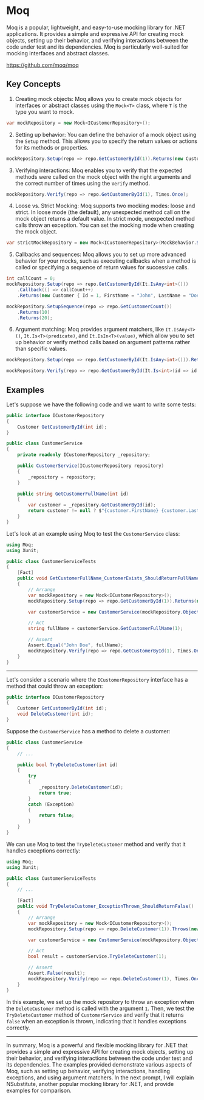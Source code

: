 # Moq

Moq is a popular, lightweight, and easy-to-use mocking library for .NET applications. It provides a simple and expressive API for creating mock objects, setting up their behavior, and verifying interactions between the code under test and its dependencies. Moq is particularly well-suited for mocking interfaces and abstract classes.

https://github.com/moq/moq

## Key Concepts

1. Creating mock objects: Moq allows you to create mock objects for interfaces or abstract classes using the `Mock<T>` class, where `T` is the type you want to mock.

```csharp
var mockRepository = new Mock<ICustomerRepository>();
```

2. Setting up behavior: You can define the behavior of a mock object using the `Setup` method. This allows you to specify the return values or actions for its methods or properties.

```csharp
mockRepository.Setup(repo => repo.GetCustomerById(1)).Returns(new Customer { Id = 1, FirstName = "John", LastName = "Doe" });
```

3. Verifying interactions: Moq enables you to verify that the expected methods were called on the mock object with the right arguments and the correct number of times using the `Verify` method.

```csharp
mockRepository.Verify(repo => repo.GetCustomerById(1), Times.Once);
```

4. Loose vs. Strict Mocking: Moq supports two mocking modes: loose and strict. In loose mode (the default), any unexpected method call on the mock object returns a default value. In strict mode, unexpected method calls throw an exception. You can set the mocking mode when creating the mock object.

```csharp
var strictMockRepository = new Mock<ICustomerRepository>(MockBehavior.Strict);
```

5. Callbacks and sequences: Moq allows you to set up more advanced behavior for your mocks, such as executing callbacks when a method is called or specifying a sequence of return values for successive calls.

```csharp
int callCount = 0;
mockRepository.Setup(repo => repo.GetCustomerById(It.IsAny<int>()))
    .Callback(() => callCount++)
    .Returns(new Customer { Id = 1, FirstName = "John", LastName = "Doe" });

mockRepository.SetupSequence(repo => repo.GetCustomerCount())
    .Returns(10)
    .Returns(20);
```

6. Argument matching: Moq provides argument matchers, like `It.IsAny<T>()`, `It.Is<T>(predicate)`, and `It.IsIn<T>(value)`, which allow you to set up behavior or verify method calls based on argument patterns rather than specific values.

```csharp
mockRepository.Setup(repo => repo.GetCustomerById(It.IsAny<int>())).Returns((int id) => new Customer { Id = id, FirstName = "John", LastName = "Doe" });

mockRepository.Verify(repo => repo.GetCustomerById(It.Is<int>(id => id > 0)), Times.Once);
```

## Examples

Let's suppose we have the following code and we want to write some tests:

```csharp
public interface ICustomerRepository
{
    Customer GetCustomerById(int id);
}

public class CustomerService
{
    private readonly ICustomerRepository _repository;

    public CustomerService(ICustomerRepository repository)
    {
        _repository = repository;
    }

    public string GetCustomerFullName(int id)
    {
        var customer = _repository.GetCustomerById(id);
        return customer != null ? $"{customer.FirstName} {customer.LastName}" : string.Empty;
    }
}
```

Let's look at an example using Moq to test the `CustomerService` class:

```csharp
using Moq;
using Xunit;

public class CustomerServiceTests
{
    [Fact]
    public void GetCustomerFullName_CustomerExists_ShouldReturnFullName()
    {
        // Arrange
        var mockRepository = new Mock<ICustomerRepository>();
        mockRepository.Setup(repo => repo.GetCustomerById(1)).Returns(new Customer { Id = 1, FirstName = "John", LastName = "Doe" });

        var customerService = new CustomerService(mockRepository.Object);

        // Act
        string fullName = customerService.GetCustomerFullName(1);

        // Assert
        Assert.Equal("John Doe", fullName);
        mockRepository.Verify(repo => repo.GetCustomerById(1), Times.Once);
    }
}
```
---

Let's consider a scenario where the `ICustomerRepository` interface has a method that could throw an exception:

```csharp
public interface ICustomerRepository
{
    Customer GetCustomerById(int id);
    void DeleteCustomer(int id);
}
```

Suppose the `CustomerService` has a method to delete a customer:

```csharp
public class CustomerService
{
    // ...

    public bool TryDeleteCustomer(int id)
    {
        try
        {
            _repository.DeleteCustomer(id);
            return true;
        }
        catch (Exception)
        {
            return false;
        }
    }
}
```

We can use Moq to test the `TryDeleteCustomer` method and verify that it handles exceptions correctly:

```csharp
using Moq;
using Xunit;

public class CustomerServiceTests
{
    // ...

    [Fact]
    public void TryDeleteCustomer_ExceptionThrown_ShouldReturnFalse()
    {
        // Arrange
        var mockRepository = new Mock<ICustomerRepository>();
        mockRepository.Setup(repo => repo.DeleteCustomer(1)).Throws(new InvalidOperationException("Unable to delete customer."));

        var customerService = new CustomerService(mockRepository.Object);

        // Act
        bool result = customerService.TryDeleteCustomer(1);

        // Assert
        Assert.False(result);
        mockRepository.Verify(repo => repo.DeleteCustomer(1), Times.Once);
    }
}
```

In this example, we set up the mock repository to throw an exception when the `DeleteCustomer` method is called with the argument `1`. Then, we test the `TryDeleteCustomer` method of `CustomerService` and verify that it returns `false` when an exception is thrown, indicating that it handles exceptions correctly.

---

In summary, Moq is a powerful and flexible mocking library for .NET that provides a simple and expressive API for creating mock objects, setting up their behavior, and verifying interactions between the code under test and its dependencies. The examples provided demonstrate various aspects of Moq, such as setting up behavior, verifying interactions, handling exceptions, and using argument matchers. In the next prompt, I will explain NSubstitute, another popular mocking library for .NET, and provide examples for comparison.